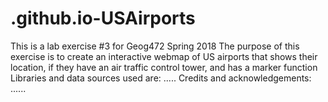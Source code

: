 # .github.io-USAirports
This is a lab exercise #3 for Geog472 Spring 2018
The purpose of this exercise is to create an interactive webmap of US airports that shows their location, if they have an air traffic control tower, and has a marker function
Libraries and data sources used are: .....
Credits and acknowledgements: ......
